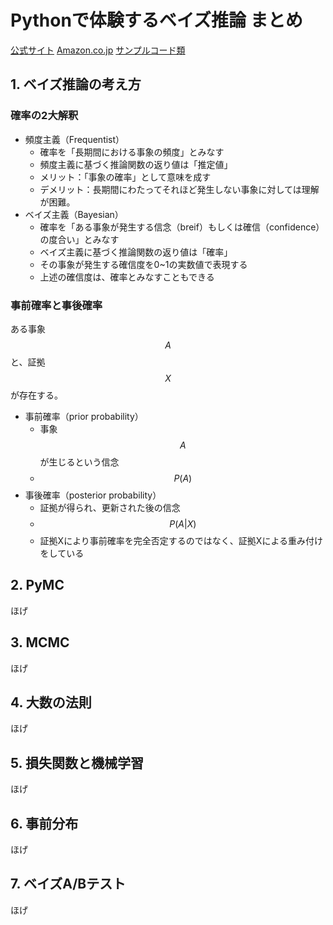 # Pythonで体験するベイズ推論 まとめ

[公式サイト](http://www.morikita.co.jp/books/book/3155)
[Amazon.co.jp](http://amzn.to/2l6lOxK)
[サンプルコード類](https://git.io/vXLAU)

## 1. ベイズ推論の考え方

### 確率の2大解釈

- 頻度主義（Frequentist）
    - 確率を「長期間における事象の頻度」とみなす
    - 頻度主義に基づく推論関数の返り値は「推定値」
    - メリット：「事象の確率」として意味を成す
    - デメリット：長期間にわたってそれほど発生しない事象に対しては理解が困難。
- ベイズ主義（Bayesian）
    - 確率を「ある事象が発生する信念（breif）もしくは確信（confidence）の度合い」とみなす
    - ベイズ主義に基づく推論関数の返り値は「確率」
    - その事象が発生する確信度を0~1の実数値で表現する
    - 上述の確信度は、確率とみなすこともできる

### 事前確率と事後確率

ある事象$$A$$と、証拠$$X$$が存在する。

- 事前確率（prior probability）
    - 事象$$A$$が生じるという信念
    - $$P(A)$$
- 事後確率（posterior probability）
    - 証拠が得られ、更新された後の信念
    - $$P(A|X)$$
    - 証拠Xにより事前確率を完全否定するのではなく、証拠Xによる重み付けをしている

## 2. PyMC

ほげ

## 3. MCMC

ほげ

## 4. 大数の法則

ほげ

## 5. 損失関数と機械学習

ほげ

## 6. 事前分布

ほげ

## 7. ベイズA/Bテスト

ほげ